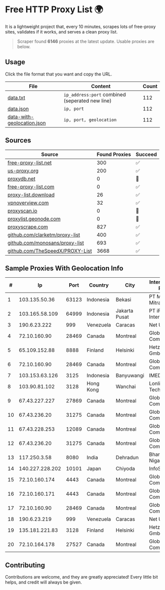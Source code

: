 
# Free HTTP Proxy List 🌍

It is a lightweight project that, every 10 minutes, scrapes lots of free-proxy sites, validates if it works, and serves a clean proxy list.


> Scraper found **6146** proxies at the latest update. Usable proxies are below.

## Usage

Click the file format that you want and copy the URL.


|File|Content|Count|
|----|-------|-----|
|[data.txt](https://raw.githubusercontent.com/themiralay/Proxy-List-World/master/data.txt)|`ip_address:port` combined (seperated new line)|112|
|[data.json](https://raw.githubusercontent.com/themiralay/Proxy-List-World/master/data.json)|`ip, port`|112|
|[data-with-geolocation.json](https://raw.githubusercontent.com/themiralay/Proxy-List-World/master/data-with-geolocation.json)|`ip, port, geolocation`|112|

## Sources

|Source|Found Proxies|Succeed|
|------|-------------|-------|
|[free-proxy-list.net](https://free-proxy-list.net)|300|✅|
|[us-proxy.org](https://www.us-proxy.org)|200|✅|
|[proxydb.net](http://proxydb.net)|0|🚫|
|[free-proxy-list.com](https://free-proxy-list.com/?page=&port=&type%5B%5D=http&type%5B%5D=https&up_time=0&search=Search)|0|✅|
|[proxy-list.download](https://www.proxy-list.download/HTTP)|26|✅|
|[vpnoverview.com](https://vpnoverview.com/privacy/anonymous-browsing/free-proxy-servers)|32|✅|
|[proxyscan.io](https://www.proxyscan.io)|0|🚫|
|[proxylist.geonode.com](https://proxylist.geonode.com/api/proxy-list?limit=300&page=1&sort_by=lastChecked&sort_type=desc&protocols=http,https)|0|🚫|
|[proxyscrape.com](https://api.proxyscrape.com/v2/?request=displayproxies&protocol=http&timeout=10000&country=all&ssl=all&anonymity=all)|827|✅|
|[github.com/clarketm/proxy-list](https://raw.githubusercontent.com/clarketm/proxy-list/master/proxy-list-raw.txt)|400|✅|
|[github.com/monosans/proxy-list](https://raw.githubusercontent.com/monosans/proxy-list/main/proxies/http.txt)|693|✅|
|[github.com/TheSpeedX/PROXY-List](https://raw.githubusercontent.com/TheSpeedX/PROXY-List/master/http.txt)|3668|✅|


## Sample Proxies With Geolocation Info

|#|Ip|Port|Country|City|Internet Service Provider|
|-|--|----|-------|----|-------------------------|
|1|103.135.50.36|63123|Indonesia|Bekasi|PT Maxindo Mitra Solusi|
|2|103.165.58.109|64999|Indonesia|Jakarta Pusat|PT iForte Global Internet|
|3|190.6.23.222|999|Venezuela|Caracas|Net Uno|
|4|72.10.160.90|28469|Canada|Montreal|GloboTech Communications|
|5|65.109.152.88|8888|Finland|Helsinki|Hetzner Online GmbH|
|6|72.10.160.90|28469|Canada|Montreal|GloboTech Communications|
|7|103.153.63.126|3125|Indonesia|Banyuwangi|IMEDIANET|
|8|103.90.81.102|3128|Hong Kong|Wanchai|Lonlife Technology Co.|
|9|67.43.227.227|27869|Canada|Montreal|GloboTech Communications|
|10|67.43.236.20|31275|Canada|Montreal|GloboTech Communications|
|11|67.43.228.253|12089|Canada|Montreal|GloboTech Communications|
|12|67.43.236.20|31275|Canada|Montreal|GloboTech Communications|
|13|117.250.3.58|8080|India|Dehradun|Bharat Sanchar Nigam Ltd|
|14|140.227.228.202|10101|Japan|Chiyoda|InfoSphere|
|15|72.10.160.174|4443|Canada|Montreal|GloboTech Communications|
|16|72.10.160.171|4443|Canada|Montreal|GloboTech Communications|
|17|72.10.160.90|28469|Canada|Montreal|GloboTech Communications|
|18|190.6.23.219|999|Venezuela|Caracas|Net Uno|
|19|135.181.221.83|3128|Finland|Helsinki|Hetzner Online GmbH|
|20|72.10.164.178|27527|Canada|Montreal|GloboTech Communications|



## Contributing

Contributions are welcome, and they are greatly appreciated! Every
little bit helps, and credit will always be given.

